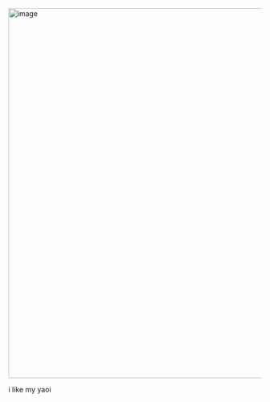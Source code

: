 <img width="736" height="736" alt="image" src="https://github.com/user-attachments/assets/f428fe95-a28a-46a9-b1ef-1a9099a336f2" />


i like my yaoi
